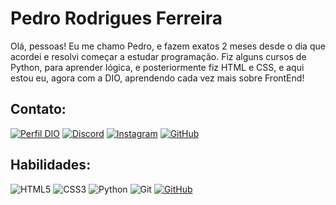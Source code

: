 # Pedro Rodrigues Ferreira

Olá, pessoas! Eu me chamo Pedro, e fazem exatos 2 meses desde o dia que acordei e resolvi começar a estudar programação. Fiz alguns cursos de Python, para aprender lógica, e posteriormente fiz HTML e CSS, e aqui estou eu, agora com a DIO, aprendendo cada vez mais sobre FrontEnd!

## Contato:

[![Perfil DIO](https://img.shields.io/badge/-Meu%20Perfil%20na%20DIO-30A3DC?style=for-the-badge)](https://web.dio.me/users/p_rodrigues1229/)
[![Discord](https://img.shields.io/badge/Discord-7289DA?style=for-the-badge&logo=discord&logoColor=white)](https://discord.com/channels/@p.rodriguess13/)
[![Instagram](https://img.shields.io/badge/-Instagram-%23E4405F?style=for-the-badge&logo=instagram&logoColor=white)](https://www.instagram.com/p.rodriguess13/)
[![GitHub](https://img.shields.io/badge/GitHub-100000?style=for-the-badge&logo=github&logoColor=white)](https://github.com/peRodrigues)

## Habilidades:

![HTML5](https://img.shields.io/badge/HTML5-E34F26?style=for-the-badge&logo=html5&logoColor=white)
![CSS3](https://img.shields.io/badge/CSS3-1572B6?style=for-the-badge&logo=css3&logoColor=white)
![Python](https://img.shields.io/badge/python-3670A0?style=for-the-badge&logo=python&logoColor=ffdd54)
![Git](https://img.shields.io/badge/GIT-E44C30?style=for-the-badge&logo=git&logoColor=white)
[![GitHub](https://img.shields.io/badge/GitHub-000?style=for-the-badge&logo=github&logoColor=30A3DC)](https://docs.github.com/)
